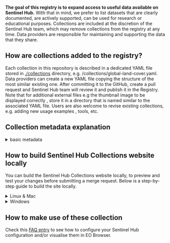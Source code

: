 **The goal of this registry is to expand access to useful data available on Sentinel Hub.** With that in mind, we prefer to list datasets that are clearly documented, are actively supported, can be used for research or educational purposes. Collections are included at the discretion of the Sentinel Hub team, which may remove collections from the registry at any time. Data providers are responsible for maintaining and supporting the data that they share. 

## How are collections added to the registry?

Each collection in this repository is described in a dedicated YAML file stored in [./collections](https://github.com/sentinel-hub/collections/tree/main/collections) directory, e.g. /collections/global-land-cover.yaml.  
Data providers can create a new YAML file copying the structure of the most similar existing one. After committing it to the GitHub, create a pull request and Sentinel Hub team will review it and publish it in the Registry.  
Note that for additional external files e.g the thumbnail image to be displayed correctly , store it in a directory that is named similar to the associated YAML file. 
Users are also welcome to revise existing collections, e.g. adding new usage examples , tools, etc.  

## Collection metadata explanation
<details>
   <summary>basic metadata</summary>

| Field | Type | Description & Style |
| --- | --- | --- |
| **Name** | String | Full name of the collection.|
| **Description**|MD|A high-level description of the collection. Only the first 600 characters will be displayed on the homepage of the [Sentinel Hub Collections](https://collections.sentinel-hub.com/).|
 **Documentation**|MD| A link to documentation of the collection on the data provider's website.|
|**AdditionalInfoExternal**|| Additional documentation of the collection contained in a README.MD file saved in this repository.|
|**AdditionalInfoExternal >> Title**|String| Title,  default = 'Additional Info' |
|**AdditionalInfoExternal >> Path**|Path | Path to README.MD with additional documentation of the collection.|
|**Image**| Path | Path to thumbnail image representing the collection that is to be displayed on the homepage. Automatically sized to 200 pixels width for display. |
|**ViewOnEOBrowser**|String | Link to the collection displayed in EO Browser. |
|**Resolution**|MD| Spatial resolution of raster collection.|
|**GeographicalCoverage**|MD| A short description on geographical coverage of the collection, it could be land, ocean or lat-lon extents.|
|**TemporalAvailability**|MD| The time period of availability of the collection (general recommended format: `'YYYY-MM-DD - YYYY-MM-DD'` or `YYYY-MM-DD - ongoing` if continously updated) |
|**TemporalResolution**|MD | The time period of data acquisition for the exact same location.|
|**UpdateFrequency**|MD| An explanation of how frequently the collection is updated.|
|**BandInformation**|MD| Description of available bands and data. It could be a link to the description or a table with the description. |
|**Contact**|MD|Contact details. |
|**Provider**|MD|The name of the organization that provides the collection. |
|**ManagedBy**|String|The name of the organization that manages the collection.|
|**Tags**|List of strings|Tags that topically describe the collection. Tags should include the following elements where applicable `open data` or `commercial data`, `derived data`, `core collection` if one of the core sH collections, data source e.g `CLMS`, thematic domain e.g `phenology`, common use e.g `agriculture`.|
|**License**|MD|An explanation of the collection license and/or a link to more information.|
|**Resources**|List of lists|A list of resources to access the collections. Each resource entry requires collection specific metadata as below.|
|**Resources > Endpoint**|String|Endpoint where the Sentinel Hub collection can be accessed e.g (`services.sentinel-hub.com`).|
|**Resources > Type**|String|Sentinel Hub collection name.|
|**Resources > CollectionId**|String|Sentinel Hub BYOC collection ID.|
|**Resources > Notes**|MD|More info regarding the collection.|
|**CustomScripts**| | Collections' custom scripts. |
|**CustomScripts > Title**| String | Collections' custom script title.|
|**CustomScripts > URL** | String | Link to the collections' custom script. |
|**DataAtWork [> Tutorials, Tools & Applications, Publications]** |List of lists| (Optional) A list of links to example tutorials, tools & applications or publications that use the data.|
|**DataAtWork [> Tutorials, Tools & Applications, Publications] > Title**|String|The title of the tutorials, tools & applications or publications that use the data.|
|**DataAtWork [> Tutorials, Tools & Applications, Publications] > URL**|String|A link to the tutorial, tool & applications or publication that use the data.|
|**DataAtWork [> Tutorials, Tools & Applications, Publications] > AuthorName**|String|Name(s) of person or entity that created the tutorial, tool, application, or publication. Limit scientific publication author lists to the first six authors in the format Last Name First Initial, followed by 'et al.'|
|**DataAtWork [> Tutorials, Tools & Applications, Publications] > AuthorURL**|String|(Optional) URL for person or entity that created the tutorial, tool, application or publication.|
|**RegistryEntryAdded**|String|Date of the collection added to the registry.|
|**RegistryEntryLastModified**|String|Date of the last collection modification.|

</details>


## How to build Sentinel Hub Collections website locally
You can build the Sentinel Hub Collections website locally, to preview and test your changes before submitting a merge request. Below is a step-by-step guide to build the site locally.


<details> 
   <summary>Linux & Mac</summary>
   <h4>Prerequisites</h4>
   <p><code>Node</code> and <code>npm</code> must be installed before you can build a site.</p>
   <li>Open Terminal.</li>
   <li>Run <code>curl -o- https://raw.githubusercontent.com/nvm-sh/nvm/v0.36.0/install.sh | bash</code>.</li>
   <li>Run <code>nvm install node</code>.</li>
   <li>Run <code>npm install</code>.</li>
   <li>Reboot Terminal.</li>
   <li>Create a .env file with the following content in the repository.

   ```
   GIT_HUB_COLLECTIONS_REPO=sentinel-hub/collections
   GIT_HUB_COLLECTIONS_BRANCH=main
   COLLECTIONS_BROWSER_ROOT_URL="http://localhost:3000/"
   ```

   </li>
   <h4>Building your site locally</h4>
   <li>Open Terminal.</li>
   <li>Run <code>export $(xargs <.env)</code>.</li>
   <li>Run <code>npm run serve</code>.</li>
   <li>This will open http://localhost:3000/ where the website can be inspected</li>

</details> 

<details> 
   <summary>Windows</summary>
   <h4>Prerequisites</h4>
   <p><code>Node</code> and <code>npm</code> must be installed before you can build a site.</p>
   <li>Install Ubuntu on <a href="https://ubuntu.com/wsl">Windows Subsystem for Linux (WSL)</a></li>
   <li>Open WSL Terminal.</li>
   <li>Run <code>curl -o- https://raw.githubusercontent.com/nvm-sh/nvm/v0.36.0/install.sh | bash</code>.</li>
   <li>Reboot WSL Terminal.</li>
   <li>Run <code>nvm install node</code>.</li>
   <li>Run <code>npm init</code> to create a `package.json` file.</li>
   <li>Run <code>npm install</code>.</li>
   <li>Reboot WSL Terminal.</li>
   <li>Create a .env file with the following content in the repository.

   ```
   GIT_HUB_COLLECTIONS_REPO=sentinel-hub/collections
   GIT_HUB_COLLECTIONS_BRANCH=main
   COLLECTIONS_BROWSER_ROOT_URL="http://localhost:3000/"
   ```

   </li>
   <h4>Building your site locally</h4>
   <li>Open WSL Terminal.</li>
   <li>Run <code>export $(xargs <.env)</code>.</li>
   <li>Run <code>npm run serve</code>.</li>
   <li>This will open http://localhost:3000/ where the website can be inspected</li>

</details> 


## How to make use of these collection

Check this [FAQ entry](https://www.sentinel-hub.com/faq/#how-to-visualize-own-collection-eobrowser) to see how to configure your Sentinel Hub configuration and/or visualise them in EO Browser.

